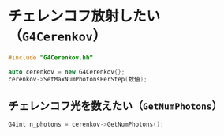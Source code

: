 # チェレンコフ放射したい（``G4Cerenkov``）

```cpp
#include "G4Cerenkov.hh"

auto cerenkov = new G4Cerenkov{};
cerenkov->SetMaxNumPhotonsPerStep(数値);
```

## チェレンコフ光を数えたい（``GetNumPhotons``）

```cpp
G4int n_photons = cerenkov->GetNumPhotons();
```

